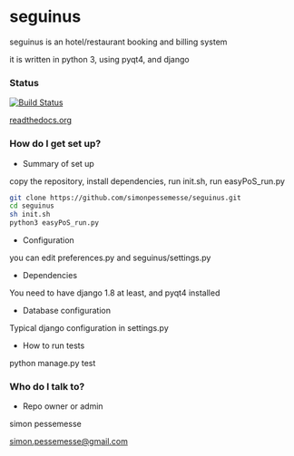 # seguinus
seguinus is an hotel/restaurant booking and billing system 

it is written in python 3, using pyqt4, and django

### Status
[![Build Status](https://api.travis-ci.org/simonpessemesse/seguinus.svg)](https://travis-ci.org/simonpessemesse/seguinus)

[readthedocs.org](http://seguinus.readthedocs.org/en/latest/)

### How do I get set up? ###

* Summary of set up

copy the repository, install dependencies, run init.sh, run easyPoS_run.py
```bash
git clone https://github.com/simonpessemesse/seguinus.git
cd seguinus
sh init.sh
python3 easyPoS_run.py

```

* Configuration

you can edit preferences.py and seguinus/settings.py

* Dependencies

You need to have django 1.8 at least, and pyqt4 installed

* Database configuration

Typical django configuration in settings.py

* How to run tests

python manage.py test


### Who do I talk to? ###

* Repo owner or admin

simon pessemesse

simon.pessemesse@gmail.com



